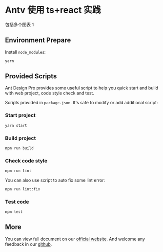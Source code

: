 <!--
 * @Description: In User Settings Edit
 * @Author: your name
 * @Date: 2019-08-13 14:54:59
 * @LastEditTime: 2019-08-13 14:57:02
 * @LastEditors: Please set LastEditors
 -->

# Antv 使用 ts+react 实践

包括多个图表 1

## Environment Prepare

Install `node_modules`:

```bash
yarn
```

## Provided Scripts

Ant Design Pro provides some useful script to help you quick start and build with web project, code style check and test.

Scripts provided in `package.json`. It's safe to modify or add additional script:

### Start project

```bash
yarn start
```

### Build project

```bash
npm run build
```

### Check code style

```bash
npm run lint
```

You can also use script to auto fix some lint error:

```bash
npm run lint:fix
```

### Test code

```bash
npm test
```

## More

You can view full document on our [official website](https://pro.ant.design). And welcome any feedback in our [github](https://github.com/ant-design/ant-design-pro).
